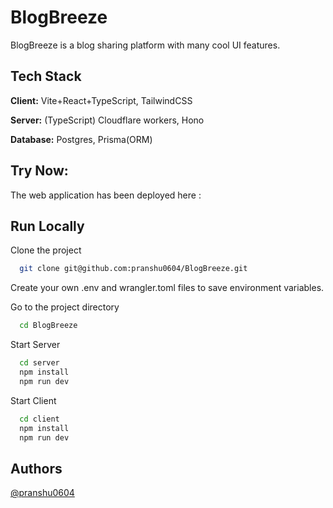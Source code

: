 
# BlogBreeze

BlogBreeze is a blog sharing platform with many cool UI features.
## Tech Stack

**Client:** Vite+React+TypeScript, TailwindCSS

**Server:** (TypeScript) Cloudflare workers, Hono

**Database:** Postgres, Prisma(ORM)
## Try Now:

The web application has been deployed here : 
## Run Locally

Clone the project

```bash
  git clone git@github.com:pranshu0604/BlogBreeze.git
```
Create your own .env and wrangler.toml files to save environment variables.

Go to the project directory

```bash
  cd BlogBreeze
```

Start Server

```bash
  cd server
  npm install
  npm run dev
```

Start Client

```bash
  cd client
  npm install
  npm run dev
```



## Authors

[@pranshu0604](https://www.github.com/pranshu0604)
